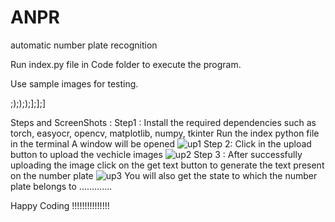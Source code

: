 # ANPR
automatic number plate recognition

Run index.py file in Code folder to execute the program.

Use sample images for testing.


;);););];];]

Steps and ScreenShots : 
Step1 : Install the required dependencies such as torch, easyocr, opencv, matplotlib, numpy, tkinter
Run the index python file in the terminal
A window will be opened
![up1](https://user-images.githubusercontent.com/82256050/229290339-a1f6103b-7625-40c7-8527-0bd929d12460.png)
Step 2: Click in the upload button to upload the vechicle images
![up2](https://user-images.githubusercontent.com/82256050/229290373-49310b8c-584e-4929-812a-73b4e2cb9c16.png)
Step 3 : After successfully uploading the image click on the get text button to generate the text present on the number plate
![up3](https://user-images.githubusercontent.com/82256050/229290419-798fda92-f9be-45ad-a976-e6c880510657.png)
You will also get the state to which the number plate belongs to .............

Happy Coding  !!!!!!!!!!!!!!!

